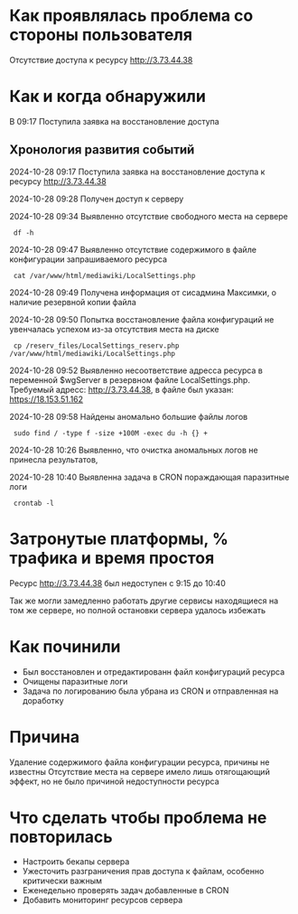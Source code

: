 # Как проявлялась проблема со стороны пользователя

Отсутствие доступа к ресурсу http://3.73.44.38

# Как и когда обнаружили

В 09:17 Поступила заявка на восстановление доступа

## Хронология развития событий

2024-10-28 09:17 Поступила заявка на восстановление доступа к ресурсу http://3.73.44.38

2024-10-28 09:28 Получен доступ к серверу

2024-10-28 09:34 Выявленно отсутствие свободного места на сервере
```console
 df -h
```

2024-10-28 09:47 Выявленно отсутствие содержимого в файле конфигурации запрашиваемого ресурса
```console
 cat /var/www/html/mediawiki/LocalSettings.php
```

2024-10-28 09:49 Получена информация от сисадмина Максимки, о наличие резервной копии файла

2024-10-28 09:50 Попытка восстановление файла конфигураций не увенчалась успехом из-за отсутствия места на диске
```console
 cp /reserv_files/LocalSettings_reserv.php  /var/www/html/mediawiki/LocalSettings.php
```
2024-10-28 09:52 Выявленно несоответствие адресса ресурса в переменной $wgServer в резервном файле LocalSettings.php. Требуемый адресс: http://3.73.44.38, в файле был указан: https://18.153.51.162

2024-10-28 09:58 Найдены аномально большие файлы логов
```console
 sudo find / -type f -size +100M -exec du -h {} +
```

2024-10-28 10:26 Выявленно, что очистка аномальных логов не принесла результатов,

2024-10-28 10:40 Выявленна задача в CRON пораждающая паразитные логи
```console
 crontab -l
```

# Затронутые платформы, % трафика и время простоя

Ресурс http://3.73.44.38 был недоступен с 9:15 до 10:40

Так же могли замедленно работать другие сервисы находящиеся на том же сервере, но полной остановки сервера удалось избежать

# Как починили

 - Был восстановлен и отредактированн файл конфигураций ресурса
 - Очищены паразитные логи
 - Задача по логированию была убрана из CRON и отправленная на доработку

# Причина

Удаление содержимого файла конфигурации ресурса, причины не известны
Отсутствие места на сервере имело лишь отягощающий эффект, но не было причиной недоступности ресурса


# Что сделать чтобы проблема не повторилась

- Настроить бекапы сервера
- Ужесточить разграничения прав доступа к файлам, особенно критически важным
- Еженедельно проверять задач добавленные в CRON
- Добавить мониторинг ресурсов сервера
